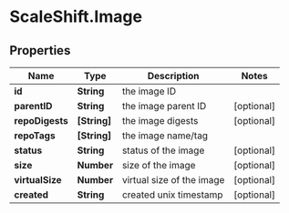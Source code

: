 # ScaleShift.Image

## Properties
Name | Type | Description | Notes
------------ | ------------- | ------------- | -------------
**id** | **String** | the image ID | 
**parentID** | **String** | the image parent ID | [optional] 
**repoDigests** | **[String]** | the image digests | [optional] 
**repoTags** | **[String]** | the image name/tag | 
**status** | **String** | status of the image | [optional] 
**size** | **Number** | size of the image | [optional] 
**virtualSize** | **Number** | virtual size of the image | [optional] 
**created** | **String** | created unix timestamp | [optional] 


